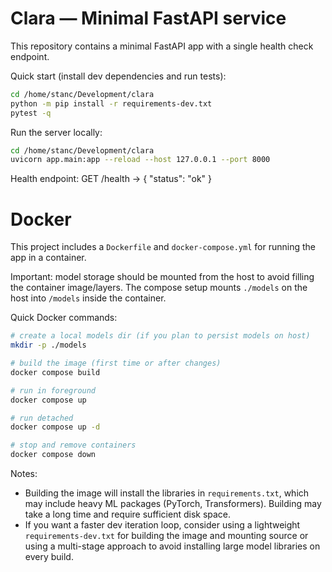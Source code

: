 # Clara — Minimal FastAPI service

This repository contains a minimal FastAPI app with a single health check endpoint.

Quick start (install dev dependencies and run tests):

```bash
cd /home/stanc/Development/clara
python -m pip install -r requirements-dev.txt
pytest -q
```

Run the server locally:

```bash
cd /home/stanc/Development/clara
uvicorn app.main:app --reload --host 127.0.0.1 --port 8000
```

Health endpoint:
GET /health -> { "status": "ok" }


# Docker

This project includes a `Dockerfile` and `docker-compose.yml` for running the app in a container.

Important: model storage should be mounted from the host to avoid filling the container image/layers. The compose setup mounts `./models` on the host into `/models` inside the container.

Quick Docker commands:

```bash
# create a local models dir (if you plan to persist models on host)
mkdir -p ./models

# build the image (first time or after changes)
docker compose build

# run in foreground
docker compose up

# run detached
docker compose up -d

# stop and remove containers
docker compose down
```

Notes:
- Building the image will install the libraries in `requirements.txt`, which may include heavy ML packages (PyTorch, Transformers). Building may take a long time and require sufficient disk space.
- If you want a faster dev iteration loop, consider using a lightweight `requirements-dev.txt` for building the image and mounting source or using a multi-stage approach to avoid installing large model libraries on every build.
